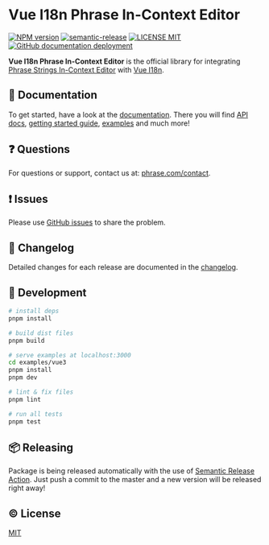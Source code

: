 # Vue I18n Phrase In-Context Editor

[![NPM version](https://img.shields.io/npm/v/vue-i18n-phrase-in-context-editor)](https://www.npmjs.com/package/vue-i18n-phrase-in-context-editor)
[![semantic-release](https://img.shields.io/badge/%20%20%F0%9F%93%A6%F0%9F%9A%80-semantic--release-e10079.svg)](https://github.com/semantic-release/semantic-release)
[![LICENSE MIT](https://img.shields.io/github/license/phrase/vue-i18n-phrase-in-context-editor)](https://github.com/phrase/vue-i18n-phrase-in-context-editor/blob/master/LICENSE)
[![GitHub documentation deployment](https://img.shields.io/github/deployments/phrase/vue-i18n-phrase-in-context-editor/github-pages?label=docs-deploy)](https://github.com/phrase/vue-i18n-phrase-in-context-editor/deployments?environment=github-pages)

**Vue I18n Phrase In-Context Editor** is the official library for integrating [Phrase Strings In-Context Editor](https://support.phrase.com/hc/en-us/articles/5784095916188-In-Context-Editor-Strings) with [Vue I18n](https://kazupon.github.io/vue-i18n/).

## :scroll: Documentation

To get started, have a look at the [documentation](https://phrase.github.io/vue-i18n-phrase-in-context-editor/). There you will find [API docs](https://phrase.github.io/vue-i18n-phrase-in-context-editor/api/), [getting started guide](https://phrase.github.io/vue-i18n-phrase-in-context-editor/guide/getting-started/), [examples](https://phrase.github.io/vue-i18n-phrase-in-context-editor/examples/) and much more!

## :question: Questions

For questions or support, contact us at: [phrase.com/contact](https://phrase.com/contact).

## :exclamation: Issues

Please use [GitHub issues](https://github.com/phrase/vue-i18n-phrase-in-context-editor/issues) to share the problem.

## :memo: Changelog

Detailed changes for each release are documented in the [changelog](https://github.com/phrase/vue-i18n-phrase-in-context-editor/blob/master/CHANGELOG.md).

## :hammer: Development

``` bash
# install deps
pnpm install

# build dist files
pnpm build

# serve examples at localhost:3000
cd examples/vue3
pnpm install
pnpm dev

# lint & fix files
pnpm lint

# run all tests
pnpm test
```

## :package: Releasing

Package is being released automatically with the use of [Semantic Release Action](https://github.com/marketplace/actions/action-for-semantic-release). Just push a commit to the master and a new version will be released right away!

## :copyright: License

[MIT](http://opensource.org/licenses/MIT)
